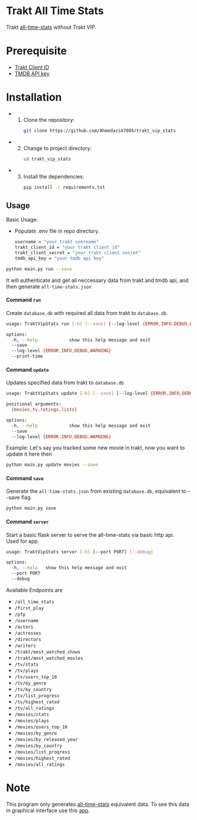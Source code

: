 # Trakt All Time Stats
Trakt [all-time-stats](https://blog.trakt.tv/all-time-year-in-review-f6f931e4461d) without Trakt VIP.

# Prerequisite
* [Trakt Client ID](https://trakt.tv/oauth/applications)
* [TMDB API key](https://www.themoviedb.org/settings/api)

# Installation
- 1. Clone the repository:
     ```sh
     git clone https://github.com/Ahmedazim7804/trakt_vip_stats
     ```
- 2. Change to project directory:
     ```sh
     cd trakt_vip_stats
     ```
- 3. Install the dependencies:
     ```sh
     pip install -r requirements.txt
     ```

## Usage
Basic Usage:
- Populate .env file in repo directory. 
    ```sh
    username = "your trakt username"
    trakt_client_id = "your trakt client id"
    trakt_client_secret = "your trakt client secret"
    tmdb_api_key = "your tmdb api key"
    ```

```sh 
python main.py run --save
```
It will authenticate and get all neccessary data from trakt and tmdb api, and then generate `all-time-stats.json`

#### Command `run`
Create `database.db` with required all data from trakt to ``database.db``.
```sh
usage: TraktVipStats run [-h] [--save] [--log-level {ERROR,INFO,DEBUG,WARNING}] [--print-time]

options:
  -h, --help            show this help message and exit
  --save
  --log-level {ERROR,INFO,DEBUG,WARNING}
  --print-time
```

#### Command `update`
Updates specified data from trakt to `database.db`
```sh
usage: TraktVipStats update [-h] [--save] [--log-level {ERROR,INFO,DEBUG,WARNING}] {movies,tv,ratings,lists}

positional arguments:
  {movies,tv,ratings,lists}

options:
  -h, --help            show this help message and exit
  --save
  --log-level {ERROR,INFO,DEBUG,WARNING}
```
Example:
Let's say you tracked some new movie in trakt, now you want to update it here then
```sh
python main.py update movies --save
```

#### Command `save`
Generate the `all-time-stats.json` from existing `database.db`, equivalent to --save flag.
```sh
python main.py save
```

#### Command `server`
Start a basic flask server to serve the all-time-stats via basic http api.</br>
Used for app.
```sh
usage: TraktVipStats server [-h] [--port PORT] [--debug]

options:
  -h, --help   show this help message and exit
  --port PORT
  --debug
```
Available Endpoints are
 - ```/all_time_stats```
 - ```/first_play```
 - ```/pfp```
 - ```/username```
 - ```/actors```
 - ```/actresses```
 - ```/directors```
 - ```/writers```
 - ```/trakt/most_watched_shows```
 - ```/trakt/most_watched_movies```
 - ```/tv/stats```
 - ```/tv/plays```
 - ```/tv/users_top_10```
 - ```/tv/by_genre```
 - ```/tv/by_country```
 - ```/tv/list_progress```
 - ```/tv/highest_rated```
 - ```/tv/all_ratings```
 - ```/movies/stats```
 - ```/movies/plays```
 - ```/movies/users_top_10```
 - ```/movies/by_genre```
 - ```/movies/by_released_year```
 - ```/movies/by_country```
 - ```/movies/list_progress```
 - ```/movies/highest_rated```
 - ```/movies/all_ratings```


# Note
This program only generates [all-time-stats](https://blog.trakt.tv/all-time-year-in-review-f6f931e4461d) equivalent data. To see this data in graphical interface use this [app](https://github.com/Ahmedazim7804/traktstats_app).